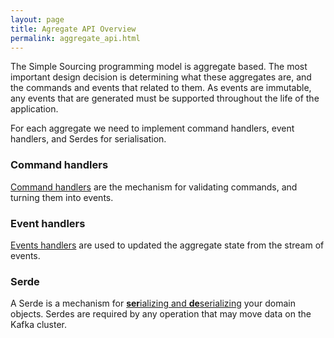 ```yaml
---
layout: page
title: Agregate API Overview
permalink: aggregate_api.html
---
```


The Simple Sourcing programming model is aggregate based. The most important design decision is determining what these aggregates are, and the commands and events that related to them. As events are immutable, any events that are generated must be supported throughout the life of the application. 

For each aggregate we need to implement command handlers, event handlers, and Serdes for serialisation.

### Command handlers

[Command handlers](commandhandlers.html) are the mechanism for validating commands, and turning them into events.

### Event handlers

[Events handlers](eventaggregators.html) are used to updated the aggregate state from the stream of events.

### Serde

A Serde is a mechanism for [**ser**ializing and **de**serializing](serialization.html) your domain objects. 
Serdes are required by any operation that may move data on the Kafka cluster.
